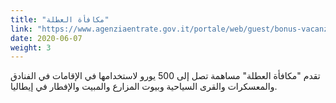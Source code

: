 ```yaml
---
title: "مكافأة العطلة"
link: "https://www.agenziaentrate.gov.it/portale/web/guest/bonus-vacanze1"
date: 2020-06-07
weight: 3
---
```


تقدم "مكافأة العطلة" مساهمة تصل إلى 500 يورو لاستخدامها في الإقامات في الفنادق والمعسكرات والقرى السياحية وبيوت المزارع والمبيت والإفطار في إيطاليا.

